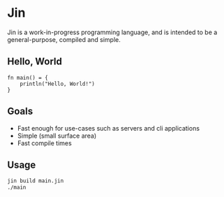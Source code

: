 # Jin

Jin is a work-in-progress programming language, and is intended to be a general-purpose, compiled and simple.

## Hello, World

```
fn main() = {
    println("Hello, World!")
}
```

## Goals

- Fast enough for use-cases such as servers and cli applications
- Simple (small surface area)
- Fast compile times

## Usage

```sh
jin build main.jin
./main
```
